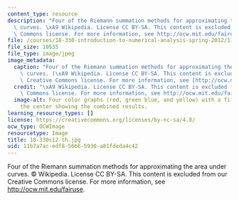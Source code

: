 ```yaml
---
content_type: resource
description: "Four of the Riemann summation methods for approximating the area under\
  \ curves. \xA9 Wikipedia. License CC BY-SA. This content is excluded from our Creative\
  \ Commons license. For more information, see http://ocw.mit.edu/fairuse."
file: /courses/18-330-introduction-to-numerical-analysis-spring-2012/11b7a7acedf856665930a81fdeda4c42_18-330s12-th.jpg
file_size: 10535
file_type: image/jpeg
image_metadata:
  caption: "Four of the Riemann summation methods for approximating the area under\
    \ curves. (\xA9 Wikipedia. License CC BY-SA. This content is excluded from our\
    \ Creative Commons license. For more information, see [http://ocw.mit.edu/fairuse](/fairuse).)"
  credit: "\xA9 Wikipedia. License CC BY-SA. This content is excluded from our Creative\
    \ Commons license. For more information, see http://ocw.mit.edu/fairuse."
  image-alt: Four color graphs (red, green blue, and yellow) with a fifth graph in
    the center showing the combined results.
learning_resource_types: []
license: https://creativecommons.org/licenses/by-nc-sa/4.0/
ocw_type: OCWImage
resourcetype: Image
title: 18-330s12-th.jpg
uid: 11b7a7ac-edf8-5666-5930-a81fdeda4c42
---
```

Four of the Riemann summation methods for approximating the area under curves. © Wikipedia. License CC BY-SA. This content is excluded from our Creative Commons license. For more information, see http://ocw.mit.edu/fairuse.